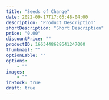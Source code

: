 ```yaml
---
title: "Seeds of Change"
date: 2022-09-17T17:03:48-04:00
description: "Product Description"
shortDescription: "Short Description"
price: "0.00"
discountPrice: ""
productID: 1663448628641247000
thumbnail: ""
optionLable: ""
options:
    - ""
images:
    - ""
inStock: true
draft: true
---
```


